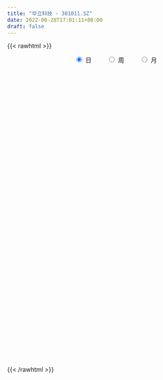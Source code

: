 ```yaml
---
title: "华立科技 - 301011.SZ"
date: 2022-06-28T17:01:11+08:00
draft: false
---
```

{{< rawhtml >}}
    <div style="text-align: center">
        <label style="padding: 1rem;"><input style="margin-right: .5rem" type="radio" name="period" value="D" checked onclick="period_change(this)">日</label>
        <label style="padding: 1rem;"><input style="margin-right: .5rem" type="radio" name="period" value="W" onclick="period_change(this)">周</label>
        <label style="padding: 1rem;"><input style="margin-right: .5rem" type="radio" name="period" value="M" onclick="period_change(this)">月</label>
    </div>
    <div id="chart" style="height: 700px;"></div> 
    <script type="text/javascript">
        const D_v = [149954.23,149716.81,116255.65,84997.17,73106.38,60397.67,62037.85,82485.92,51713.25,37562.09,53702.66,28612.64,20676.83,48418.86,57364.97,45176.43,30008.39,48077.01,70719.43,72994.08,80579.45,52542.02,37628.3,28142.48,38116.38,72805.98,61364.45,47337.43,43647.79,30126.11,23525.54,42660.11,33864.27,29592.19,20769.18,24041.33,23324.26,27939.3,16691.9,11757.02,12902.71,17871.72,11117.6,16554.68,9639.49,13368.16,15218.73,17498.13,16545.06,27098.73,14614.45,39805.78,101035.34,74332.64,64116.48,38000.35,55761.19,36246.2,77934.74,65875.75,57613.86,35291.85,26450.82,19452.51,22179.99,12924.71,10871.47,9354.23,10252.88,11553.13,21635.25,11309.75,11757.56,9359.33,7602.4,7004.97,6132.84,8107.0,7351.79,10493.72,13297.4,13257.72,8090.0,7916.68,10124.02,7511.07,8163.5,7686.97,7364.75,9731.53,25575.3,17487.78,14783.57,19419.41,42424.41,46113.39,44981.44,41723.65,35289.96,39654.05,47519.62,36049.29,31218.29,32760.57,24675.49,22980.62,31770.87,50082.98,34789.54,19885.25,19058.45,21498.9,19045.25,20441.75,13557.01,10948.42,9555.75,11909.25,20469.85,56837.48,87957.41,68416.22,42316.21,58445.21,39848.9,28375.1,22067.52,41190.31,26868.38,36358.23,30477.56,16377.18,18715.16,32985.63,21000.4,33702.62,40325.75,26823.35,21412.5,12862.03,13659.52,12323.2,16091.53,14389.52,17213.82,20114.85,18451.68,24278.01,11030.76,21255.04,19717.19,12356.28,14960.76,12145.83,8205.4,8693.46,10423.64,9599.35,11337.93,9040.93,11181.76,12269.48,10763.51,6734.95,10213.06,11004.35,8193.07,12613.46,6961.11,7403.26,5280.97,6576.5,8435.47,11995.97,14207.25,18657.83,13330.69,9667.25,8827.59,8014.15,11021.08,10556.52,15450.31,7327.31,8747.99,9441.94,7458.03,5298.49,10237.51,14696.48,9748.9,11719.73,15916.01,17991.74,16632.98,14027.31,12046.74,9365.83,14746.51,10777.68,6294.69,7634.7,4517.89,5076.89,10952.26,10365.75,16020.7,18399.39,11913.77,10763.37,6978.03,8052.47,6531.12,5662.07,5075.77,7156.13,10812.78,7740.06,7887.74,6840.35,5940.6,12105.56,7991.85,7102.17,8019.5,33245.98,27222.84,19653.69,16250.44,9976.09,14657.66,14083.56,7744.21,8357.25,10493.51,10951.79,9423.98,5318.27,6143.92,10633.63,7227.99,16018.45,10193.06,10044.96,11665.45,7119.48,6698.87,9221.69,15729.6,15755.24]
const D_histogram = [0.0,-0.0510541311,-0.6169677194,-0.9716297306,-1.3390027624,-1.6645910606,-1.691047909,-1.482015973,-1.4214200549,-1.2751083328,-1.0402683261,-0.9430369203,-0.7780121255,-0.496963117,-0.1663654026,-0.0188593985,0.1389394853,0.3450169516,0.6501754698,0.8755128323,1.3797126676,1.4968831495,1.3357519187,1.2059763469,1.0507686795,1.1789232488,1.4242245686,1.7077007065,1.4794285211,1.1355552935,0.9127150971,0.395622349,0.198297257,-0.1760847345,-0.3370052487,-0.5687175958,-0.6233123416,-0.4394425135,-0.3253431827,-0.2806360529,-0.2728303092,-0.3792002534,-0.4262484999,-0.5609507065,-0.5897286682,-0.530117367,-0.415745713,-0.1853072905,0.0226207841,0.2233572641,0.2343319554,0.9070246141,1.7465400313,2.0854990131,1.8393079656,1.4699188056,1.533273921,1.5483423908,1.7477214138,1.9192758516,1.275703705,0.6479187834,0.2222822864,-0.0848398541,-0.4577395511,-0.7549113743,-1.0402882607,-1.1503316672,-1.1363453598,-1.0625463308,-1.5500380889,-1.7552566117,-1.9774770207,-1.9268016402,-1.7754593421,-1.6287256167,-1.5060910537,-1.2847710744,-1.0989772465,-0.9012038686,-0.6276543256,-0.3737641326,-0.2212346951,-0.2041836626,-0.036350981,0.0398603965,0.002228855,-0.1105331848,-0.2935785908,-0.2698189889,0.0341793032,0.0976750307,0.2021592891,0.4719006389,0.8191570847,1.1579134646,1.5347625435,1.6429237611,1.7136609477,1.7392876504,1.7983409404,1.6260910847,1.3358863358,0.814801193,0.521631831,0.3701789436,0.4684474646,0.6219291226,0.3340469184,-0.0202234758,-0.3075042625,-0.4508828168,-0.5102005086,-0.7754868736,-1.0291135505,-1.1998024694,-1.2678964457,-1.1599273631,-0.9420688681,-0.0411085797,0.6122665581,0.7327509582,0.6497280193,0.8128025876,0.7629843852,0.4491372878,0.2851737228,0.2677718893,0.1064086801,-0.0948506731,-0.3562983426,-0.4501384732,-0.6729346499,-0.5632081281,-0.5226708024,-0.3260462211,-0.0902930331,-0.1555122976,-0.4355962207,-0.5309057956,-0.6586348081,-0.6746805002,-0.7568307063,-0.8029067378,-0.6472664081,-0.691604339,-0.5848827711,-0.717040636,-0.8193299482,-0.649970631,-0.7312823579,-0.7799857317,-0.9073045801,-0.9596459186,-0.8962440958,-0.7641303152,-0.5647771004,-0.4179583641,-0.3771814606,-0.2471559903,-0.074464022,0.1556543525,0.3129838603,0.3965845911,0.5142028376,0.4920043188,0.5436723554,0.451981453,0.4075912939,0.3699956345,0.3486351705,0.3492629326,0.2926441095,0.3077444382,0.2501557977,-0.0292336031,-0.1834036746,-0.258246952,-0.2680087237,-0.3583860085,-0.5409620456,-0.51142286,-0.3084735139,-0.157379592,0.0385279545,0.1723941225,0.2918723815,0.3507317293,0.4002584337,0.3778857658,0.3292666209,0.4032029005,0.2932508712,0.2786295789,0.3538854667,0.2260905366,0.0588978127,-0.1728598308,-0.1606791661,-0.2728436669,-0.3160447336,-0.3998278776,-0.3831283572,-0.2996213792,-0.1351776222,-0.052761021,-0.0872225705,-0.403534042,-0.5854410248,-0.6243724271,-0.6576557853,-0.5590727386,-0.3944955632,-0.2492514795,-0.0970056015,0.0467635674,0.1775764982,0.3019410202,0.3812328642,0.4674536387,0.4860617055,0.5514673975,0.5515364484,0.5623617363,0.6348773305,0.7101783336,0.7006107011,0.5991013478,0.4464732266,0.3466458174,0.3283901014,0.3346670508,0.314385473,0.3454508941,0.2856683816,0.2326919037,0.1064559993,0.0364038612,0.0038795432,-0.0576719422,-0.1047028919,-0.0154841274,-0.0139870178,0.0524584643,0.1285679871,0.1120017815,0.1119898681,0.1603898394,0.2566523273,0.3517558466]
const D_fast = [0.0,-0.0638176638,-0.783973182,-1.3815426259,-2.0836663482,-2.8254024116,-3.2746212372,-3.4360932945,-3.7308523901,-3.9033177512,-3.9285448261,-4.0670726503,-4.0965508869,-3.9397426576,-3.6507362939,-3.5079451394,-3.3154113843,-3.0230796801,-2.5553772944,-2.1111617239,-1.2620337217,-0.7706424524,-0.5978357036,-0.4261171886,-0.3186326862,0.1042526954,0.7056101573,1.4160114719,1.5575964167,1.4976120125,1.5029505903,1.0847634295,0.9370126518,0.5186094767,0.2734376503,-0.1004540957,-0.310876927,-0.2368677272,-0.2041041921,-0.2295560755,-0.2899579092,-0.4911279167,-0.6447382882,-0.9196781714,-1.0958883001,-1.1688063406,-1.1583711149,-0.9742595151,-0.7606762444,-0.5041004484,-0.4345427683,0.464906044,1.741056469,2.6013902041,2.815026148,2.8131166893,3.259790285,3.6619443525,4.298253729,4.9496271296,4.6249809093,4.1591756835,3.7891097581,3.4607776541,2.9734430694,2.4875434025,1.942094451,1.5444681277,1.2743680951,1.0825305415,0.2075292611,-0.4365034146,-1.1530930788,-1.5841181083,-1.8766406458,-2.1370883245,-2.390976525,-2.4908493142,-2.5797997979,-2.6073273872,-2.4906914257,-2.3302422657,-2.2330215021,-2.2670163853,-2.1082714489,-2.0220949722,-2.0591693,-2.1995646359,-2.4560046896,-2.499699835,-2.1871567171,-2.099242232,-1.9442181512,-1.5565016418,-1.0044559248,-0.3762211787,0.384318536,0.9032106939,1.4023631174,1.8628117328,2.3714502578,2.6057231733,2.6494900083,2.3321051638,2.1693437596,2.110435608,2.3258159952,2.6347799339,2.4304094592,2.0710831961,1.7069263438,1.4508270853,1.2639592664,0.804801183,0.2938961184,-0.1767434178,-0.5618115056,-0.7438242638,-0.7614829858,0.1292001577,0.9356419351,1.2393140747,1.3187231406,1.6849983558,1.8259262497,1.6243634743,1.53169334,1.5812344788,1.4464734396,1.2215014181,0.8709791629,0.6646044141,0.2735745749,0.2424990646,0.1523686898,0.2674817159,0.4806616455,0.3765643067,-0.0124186717,-0.2404546955,-0.5328424099,-0.7175582271,-0.9889161098,-1.2357188257,-1.241895098,-1.4591341137,-1.4986332386,-1.8100512625,-2.1171730618,-2.1103064023,-2.3744387187,-2.6181385254,-2.9722835189,-3.2645363369,-3.4251955381,-3.4841143364,-3.4259553967,-3.3836262514,-3.437144713,-3.3689082403,-3.2148322775,-2.9458003149,-2.710224842,-2.5274779634,-2.2813090076,-2.1805064467,-1.9929203212,-1.9716158603,-1.9141081959,-1.8592049467,-1.7934066181,-1.7054631229,-1.6889209186,-1.5968844804,-1.5919341714,-1.878631973,-2.0786529631,-2.2180579786,-2.2948219311,-2.4747957181,-2.7926122666,-2.8909287959,-2.7650978284,-2.6533488044,-2.4478092694,-2.2708445708,-2.0783982163,-1.9318559362,-1.7822646234,-1.7101658499,-1.6764683396,-1.5017313348,-1.5383706462,-1.4833345439,-1.3196072894,-1.3908795853,-1.5433478561,-1.8183204573,-1.8463095841,-2.0266850016,-2.1488972517,-2.3326373651,-2.411719934,-2.4031183008,-2.2724689494,-2.2032426034,-2.2595097955,-2.6767047775,-3.0049720166,-3.1999965256,-3.3976938302,-3.4388789681,-3.3729256834,-3.2899944697,-3.161999992,-3.0065399313,-2.8313328759,-2.6314830989,-2.4568830389,-2.2537988546,-2.1136753615,-1.9104028201,-1.7724496571,-1.6210339351,-1.3897990084,-1.1369534218,-0.971368379,-0.9231023954,-0.9641122099,-0.9772781648,-0.9134363555,-0.8234926433,-0.7651778529,-0.6477497083,-0.6361151253,-0.6309186273,-0.7305405319,-0.7914917047,-0.8230461369,-0.8990156079,-0.9722222805,-0.8868745478,-0.8888741927,-0.8093140945,-0.701062575,-0.6896283351,-0.6616427816,-0.5731453504,-0.4127197807,-0.2296772997]
const D_slow = [0.0,-0.0127635328,-0.1670054626,-0.4099128953,-0.7446635859,-1.160811351,-1.5835733283,-1.9540773215,-2.3094323352,-2.6282094184,-2.8882765,-3.12403573,-3.3185387614,-3.4427795406,-3.4843708913,-3.4890857409,-3.4543508696,-3.3680966317,-3.2055527642,-2.9866745562,-2.6417463893,-2.2675256019,-1.9335876222,-1.6320935355,-1.3694013657,-1.0746705534,-0.7186144113,-0.2916892346,0.0781678956,0.362056719,0.5902354933,0.6891410805,0.7387153948,0.6946942111,0.610442899,0.4682635,0.3124354146,0.2025747863,0.1212389906,0.0510799774,-0.0171275999,-0.1119276633,-0.2184897883,-0.3587274649,-0.5061596319,-0.6386889737,-0.7426254019,-0.7889522245,-0.7832970285,-0.7274577125,-0.6688747236,-0.4421185701,-0.0054835623,0.515891191,0.9757181824,1.3431978838,1.726516364,2.1136019617,2.5505323152,3.0303512781,3.3492772043,3.5112569001,3.5668274717,3.5456175082,3.4311826204,3.2424547769,2.9823827117,2.6947997949,2.4107134549,2.1450768722,1.75756735,1.3187531971,0.8243839419,0.3426835319,-0.1011813037,-0.5083627078,-0.8848854713,-1.2060782399,-1.4808225515,-1.7061235186,-1.8630371,-1.9564781332,-2.011786807,-2.0628327226,-2.0719204679,-2.0619553687,-2.061398155,-2.0890314512,-2.1624260989,-2.2298808461,-2.2213360203,-2.1969172626,-2.1463774403,-2.0284022806,-1.8236130095,-1.5341346433,-1.1504440074,-0.7397130672,-0.3112978303,0.1235240823,0.5731093174,0.9796320886,1.3136036726,1.5173039708,1.6477119286,1.7402566645,1.8573685306,2.0128508113,2.0963625409,2.0913066719,2.0144306063,1.9017099021,1.7741597749,1.5802880566,1.3230096689,1.0230590516,0.7060849401,0.4161030994,0.1805858823,0.1703087374,0.3233753769,0.5065631165,0.6689951213,0.8721957682,1.0629418645,1.1752261865,1.2465196172,1.3134625895,1.3400647595,1.3163520913,1.2272775056,1.1147428873,0.9465092248,0.8057071928,0.6750394922,0.5935279369,0.5709546786,0.5320766042,0.4231775491,0.2904511002,0.1257923981,-0.0428777269,-0.2320854035,-0.4328120879,-0.5946286899,-0.7675297747,-0.9137504675,-1.0930106265,-1.2978431135,-1.4603357713,-1.6431563608,-1.8381527937,-2.0649789387,-2.3048904184,-2.5289514423,-2.7199840211,-2.8611782962,-2.9656678873,-3.0599632524,-3.12175225,-3.1403682555,-3.1014546674,-3.0232087023,-2.9240625545,-2.7955118451,-2.6725107655,-2.5365926766,-2.4235973134,-2.3216994899,-2.2292005812,-2.1420417886,-2.0547260555,-1.9815650281,-1.9046289186,-1.8420899691,-1.8493983699,-1.8952492885,-1.9598110265,-2.0268132075,-2.1164097096,-2.251650221,-2.379505936,-2.4566243145,-2.4959692124,-2.4863372238,-2.4432386932,-2.3702705978,-2.2825876655,-2.1825230571,-2.0880516157,-2.0057349604,-1.9049342353,-1.8316215175,-1.7619641228,-1.6734927561,-1.6169701219,-1.6022456688,-1.6454606265,-1.685630418,-1.7538413347,-1.8328525181,-1.9328094875,-2.0285915768,-2.1034969216,-2.1372913272,-2.1504815824,-2.172287225,-2.2731707355,-2.4195309917,-2.5756240985,-2.7400380448,-2.8798062295,-2.9784301203,-3.0407429902,-3.0649943905,-3.0533034987,-3.0089093741,-2.9334241191,-2.838115903,-2.7212524934,-2.599737067,-2.4618702176,-2.3239861055,-2.1833956714,-2.0246763388,-1.8471317554,-1.6719790801,-1.5222037432,-1.4105854365,-1.3239239822,-1.2418264568,-1.1581596941,-1.0795633259,-0.9932006024,-0.9217835069,-0.863610531,-0.8369965312,-0.8278955659,-0.8269256801,-0.8413436657,-0.8675193886,-0.8713904205,-0.8748871749,-0.8617725588,-0.8296305621,-0.8016301167,-0.7736326497,-0.7335351898,-0.669372108,-0.5814331463]
const D_data = [['2021-06-17', 61.0, 61.5, 60.02, 70.0],['2021-06-18', 68.0, 60.7, 60.7, 73.1],['2021-06-21', 55.0, 52.29, 51.8, 55.99],['2021-06-22', 52.03, 51.76, 51.15, 54.97],['2021-06-23', 50.5, 48.63, 48.6, 50.82],['2021-06-24', 48.6, 45.93, 45.7, 49.4],['2021-06-25', 46.02, 47.18, 45.22, 48.44],['2021-06-28', 46.23, 49.1, 44.86, 50.79],['2021-06-29', 48.45, 46.5, 46.5, 50.24],['2021-06-30', 45.79, 46.7, 45.22, 47.5],['2021-07-01', 46.68, 47.52, 45.3, 49.33],['2021-07-02', 46.89, 45.47, 45.36, 47.3],['2021-07-05', 45.93, 45.88, 45.36, 46.5],['2021-07-06', 45.66, 47.55, 45.24, 49.0],['2021-07-07', 47.0, 49.07, 46.99, 50.58],['2021-07-08', 48.08, 47.5, 47.13, 49.92],['2021-07-09', 47.9, 48.01, 47.55, 49.9],['2021-07-12', 47.65, 49.31, 46.13, 49.35],['2021-07-13', 49.7, 51.87, 49.7, 53.33],['2021-07-14', 55.01, 52.48, 52.3, 57.9],['2021-07-15', 53.0, 58.46, 51.0, 61.91],['2021-07-16', 58.34, 56.1, 55.27, 58.46],['2021-07-19', 56.38, 53.33, 52.5, 56.96],['2021-07-20', 52.55, 53.7, 51.95, 54.26],['2021-07-21', 54.91, 53.3, 53.3, 57.53],['2021-07-22', 52.31, 57.5, 51.5, 61.2],['2021-07-23', 58.5, 60.9, 57.62, 64.97],['2021-07-26', 61.87, 64.0, 59.87, 66.3],['2021-07-27', 62.6, 59.0, 59.0, 62.8],['2021-07-28', 59.0, 57.08, 55.0, 59.98],['2021-07-29', 57.13, 57.95, 57.13, 59.87],['2021-07-30', 57.5, 52.87, 52.81, 58.18],['2021-08-02', 51.06, 55.28, 49.63, 55.59],['2021-08-03', 54.49, 51.62, 51.6, 56.68],['2021-08-04', 51.41, 52.73, 51.3, 53.5],['2021-08-05', 53.35, 50.49, 50.0, 53.5],['2021-08-06', 50.0, 51.51, 48.61, 52.36],['2021-08-09', 51.51, 54.46, 50.35, 55.49],['2021-08-10', 54.98, 54.11, 53.18, 55.47],['2021-08-11', 54.0, 53.44, 52.68, 54.1],['2021-08-12', 53.44, 52.9, 52.51, 54.47],['2021-08-13', 52.6, 50.93, 50.5, 53.02],['2021-08-16', 50.3, 50.91, 50.3, 51.85],['2021-08-17', 51.25, 48.88, 48.75, 52.18],['2021-08-18', 48.35, 49.24, 48.32, 49.7],['2021-08-19', 49.91, 49.9, 49.59, 51.48],['2021-08-20', 49.52, 50.58, 48.11, 51.3],['2021-08-23', 51.2, 52.62, 50.62, 52.75],['2021-08-24', 52.62, 53.35, 51.51, 53.57],['2021-08-25', 54.01, 54.36, 53.05, 57.6],['2021-08-26', 53.8, 52.64, 52.03, 53.88],['2021-08-27', 53.0, 63.17, 51.17, 63.17],['2021-08-30', 74.3, 70.4, 68.01, 75.8],['2021-08-31', 71.54, 68.9, 67.03, 73.5],['2021-09-01', 69.02, 63.5, 62.7, 71.79],['2021-09-02', 63.5, 61.78, 60.66, 64.71],['2021-09-03', 61.5, 67.8, 61.5, 69.29],['2021-09-06', 69.71, 68.92, 65.5, 73.0],['2021-09-07', 70.5, 73.47, 69.2, 82.7],['2021-09-08', 78.0, 76.0, 72.12, 78.88],['2021-09-09', 72.2, 66.24, 66.02, 74.8],['2021-09-10', 66.24, 64.25, 63.49, 66.97],['2021-09-13', 64.01, 64.78, 62.75, 66.44],['2021-09-14', 63.88, 64.84, 62.0, 65.99],['2021-09-15', 64.48, 62.45, 61.59, 64.48],['2021-09-16', 61.66, 61.57, 60.41, 63.55],['2021-09-17', 61.36, 59.86, 59.7, 62.07],['2021-09-22', 58.73, 60.51, 58.01, 61.2],['2021-09-23', 61.0, 61.25, 60.0, 62.2],['2021-09-24', 60.8, 61.68, 59.83, 63.2],['2021-09-27', 60.0, 52.75, 52.28, 60.0],['2021-09-28', 54.64, 53.3, 53.2, 56.6],['2021-09-29', 52.9, 50.58, 50.21, 53.41],['2021-09-30', 51.13, 52.05, 51.13, 53.56],['2021-10-08', 53.12, 52.39, 52.34, 54.5],['2021-10-11', 53.03, 51.73, 51.63, 53.3],['2021-10-12', 52.21, 50.8, 49.8, 52.21],['2021-10-13', 51.4, 51.7, 50.85, 52.98],['2021-10-14', 51.49, 51.21, 50.52, 51.5],['2021-10-15', 50.5, 51.37, 50.08, 52.19],['2021-10-18', 51.37, 52.73, 48.68, 52.96],['2021-10-19', 52.63, 53.24, 51.31, 54.48],['2021-10-20', 52.8, 52.55, 51.76, 53.48],['2021-10-21', 52.54, 50.85, 50.8, 52.85],['2021-10-22', 50.54, 52.85, 50.54, 53.49],['2021-10-25', 52.4, 52.07, 51.5, 52.88],['2021-10-26', 52.05, 50.47, 50.43, 52.61],['2021-10-27', 50.49, 48.78, 48.6, 51.22],['2021-10-28', 48.89, 46.63, 46.6, 49.66],['2021-10-29', 47.43, 48.25, 47.15, 49.35],['2021-11-01', 51.0, 52.24, 50.78, 55.77],['2021-11-02', 52.57, 49.96, 49.5, 53.2],['2021-11-03', 49.56, 50.74, 49.56, 52.98],['2021-11-04', 50.36, 53.8, 50.31, 53.88],['2021-11-05', 53.4, 56.69, 52.7, 59.0],['2021-11-08', 60.97, 59.0, 58.26, 64.5],['2021-11-09', 57.0, 62.31, 56.39, 64.5],['2021-11-10', 62.12, 61.4, 59.8, 68.0],['2021-11-11', 59.0, 62.69, 58.49, 63.93],['2021-11-12', 60.87, 63.76, 59.86, 64.7],['2021-11-15', 65.47, 65.88, 62.35, 69.99],['2021-11-16', 65.29, 64.16, 62.3, 66.99],['2021-11-17', 63.9, 62.78, 61.62, 64.47],['2021-11-18', 62.29, 58.75, 57.6, 62.69],['2021-11-19', 58.0, 60.16, 58.0, 61.2],['2021-11-22', 60.17, 61.33, 60.17, 63.98],['2021-11-23', 60.89, 64.91, 60.09, 64.95],['2021-11-24', 65.22, 67.0, 63.32, 69.0],['2021-11-25', 65.5, 61.78, 60.89, 65.8],['2021-11-26', 60.36, 59.63, 59.45, 62.45],['2021-11-29', 58.37, 58.89, 57.3, 59.31],['2021-11-30', 59.31, 59.5, 58.72, 61.6],['2021-12-01', 59.68, 59.88, 58.2, 60.7],['2021-12-02', 61.0, 56.14, 55.55, 61.01],['2021-12-03', 55.8, 54.36, 54.2, 56.46],['2021-12-06', 54.01, 53.52, 53.2, 55.38],['2021-12-07', 54.0, 53.29, 52.91, 54.41],['2021-12-08', 53.38, 54.71, 52.82, 55.27],['2021-12-09', 55.45, 56.17, 55.45, 57.8],['2021-12-10', 54.82, 67.4, 54.82, 67.4],['2021-12-13', 67.33, 68.78, 66.6, 74.48],['2021-12-14', 68.11, 64.8, 64.6, 68.78],['2021-12-15', 64.6, 62.99, 62.21, 65.53],['2021-12-16', 63.45, 66.99, 62.44, 67.48],['2021-12-17', 65.7, 65.4, 63.61, 67.42],['2021-12-20', 65.78, 61.75, 61.75, 65.9],['2021-12-21', 61.85, 62.8, 61.01, 64.2],['2021-12-22', 62.38, 64.55, 61.66, 65.5],['2021-12-23', 63.03, 62.6, 61.66, 64.31],['2021-12-24', 63.8, 61.31, 61.27, 66.55],['2021-12-27', 60.43, 59.3, 55.34, 61.62],['2021-12-28', 59.49, 60.28, 59.18, 61.39],['2021-12-29', 59.45, 57.5, 57.38, 59.98],['2021-12-30', 58.4, 60.99, 57.89, 62.61],['2021-12-31', 60.6, 60.2, 59.5, 61.54],['2022-01-04', 60.2, 62.55, 60.2, 62.64],['2022-01-05', 62.02, 64.13, 61.36, 64.59],['2022-01-06', 62.5, 60.8, 58.9, 63.5],['2022-01-07', 60.7, 57.0, 56.74, 61.48],['2022-01-10', 56.68, 57.96, 54.54, 57.96],['2022-01-11', 57.98, 56.5, 56.28, 58.62],['2022-01-12', 56.6, 56.98, 56.3, 57.76],['2022-01-13', 57.4, 55.29, 55.2, 57.4],['2022-01-14', 54.96, 54.72, 54.66, 56.29],['2022-01-17', 54.88, 56.89, 54.7, 56.98],['2022-01-18', 56.44, 54.05, 54.0, 57.48],['2022-01-19', 55.53, 55.48, 55.05, 57.74],['2022-01-20', 54.7, 51.75, 50.79, 54.85],['2022-01-21', 51.75, 50.7, 50.53, 52.44],['2022-01-24', 50.8, 53.5, 49.65, 55.33],['2022-01-25', 52.99, 49.82, 49.82, 52.99],['2022-01-26', 49.82, 49.02, 48.55, 50.75],['2022-01-27', 49.71, 46.6, 46.6, 49.71],['2022-01-28', 44.56, 45.99, 44.56, 46.77],['2022-02-07', 46.8, 46.38, 45.8, 47.52],['2022-02-08', 45.95, 46.73, 45.85, 46.89],['2022-02-09', 46.51, 47.54, 46.5, 47.89],['2022-02-10', 47.81, 47.01, 46.46, 47.81],['2022-02-11', 46.7, 45.44, 45.1, 46.7],['2022-02-14', 45.2, 46.33, 44.82, 47.24],['2022-02-15', 46.33, 47.11, 46.3, 47.82],['2022-02-16', 47.46, 48.51, 47.01, 48.77],['2022-02-17', 48.19, 48.4, 47.61, 48.75],['2022-02-18', 47.73, 47.99, 47.59, 48.57],['2022-02-21', 48.0, 48.92, 47.1, 49.56],['2022-02-22', 48.6, 47.44, 46.36, 48.6],['2022-02-23', 48.6, 48.49, 47.51, 48.9],['2022-02-24', 48.49, 46.63, 46.0, 48.78],['2022-02-25', 46.99, 46.86, 46.61, 48.0],['2022-02-28', 46.86, 46.71, 45.5, 46.86],['2022-03-01', 46.95, 46.73, 46.68, 47.29],['2022-03-02', 46.7, 46.93, 46.01, 47.36],['2022-03-03', 47.1, 46.03, 45.36, 47.11],['2022-03-04', 45.51, 46.78, 45.41, 47.47],['2022-03-07', 47.54, 45.71, 45.48, 47.89],['2022-03-08', 45.26, 41.84, 41.5, 45.84],['2022-03-09', 42.5, 41.88, 39.05, 42.5],['2022-03-10', 42.27, 41.8, 41.72, 43.34],['2022-03-11', 41.0, 41.89, 40.56, 42.11],['2022-03-14', 41.29, 40.06, 40.0, 41.71],['2022-03-15', 40.23, 37.49, 37.36, 40.23],['2022-03-16', 37.92, 38.98, 37.35, 39.05],['2022-03-17', 39.42, 41.11, 39.03, 41.71],['2022-03-18', 40.6, 40.88, 40.49, 41.43],['2022-03-21', 40.6, 41.98, 40.6, 42.0],['2022-03-22', 41.95, 41.83, 40.85, 42.47],['2022-03-23', 41.6, 42.18, 41.27, 42.45],['2022-03-24', 41.93, 41.83, 41.43, 42.25],['2022-03-25', 41.51, 41.99, 41.4, 43.5],['2022-03-28', 41.39, 41.17, 40.81, 42.98],['2022-03-29', 41.17, 40.64, 40.19, 42.14],['2022-03-30', 40.95, 42.26, 39.9, 42.5],['2022-03-31', 41.0, 39.87, 39.8, 41.34],['2022-04-01', 40.18, 40.7, 39.35, 41.21],['2022-04-06', 40.59, 42.0, 40.58, 42.8],['2022-04-07', 41.39, 39.31, 39.31, 41.6],['2022-04-08', 40.36, 37.9, 37.58, 40.36],['2022-04-11', 37.68, 35.73, 35.7, 37.7],['2022-04-12', 37.0, 37.82, 36.12, 39.12],['2022-04-13', 37.05, 35.57, 35.43, 37.49],['2022-04-14', 35.99, 35.52, 35.15, 36.37],['2022-04-15', 35.52, 34.11, 34.04, 35.77],['2022-04-18', 34.1, 34.59, 33.01, 34.93],['2022-04-19', 34.59, 35.13, 34.18, 35.47],['2022-04-20', 35.32, 36.34, 35.13, 36.88],['2022-04-21', 36.01, 35.6, 34.15, 36.54],['2022-04-22', 35.1, 33.9, 33.26, 35.5],['2022-04-25', 33.28, 28.9, 28.8, 33.28],['2022-04-26', 29.04, 28.5, 28.38, 30.15],['2022-04-27', 27.17, 28.85, 26.77, 29.0],['2022-04-28', 28.05, 27.83, 27.76, 28.82],['2022-04-29', 28.49, 28.77, 27.9, 29.4],['2022-05-05', 28.78, 29.51, 28.28, 29.94],['2022-05-06', 28.7, 29.42, 28.68, 29.9],['2022-05-09', 29.46, 29.74, 28.98, 30.27],['2022-05-10', 29.39, 29.98, 28.88, 30.12],['2022-05-11', 29.81, 30.22, 29.4, 31.2],['2022-05-12', 30.33, 30.6, 29.91, 31.0],['2022-05-13', 30.77, 30.45, 30.31, 31.68],['2022-05-16', 30.6, 30.93, 30.35, 31.3],['2022-05-17', 31.41, 30.37, 30.05, 31.6],['2022-05-18', 30.21, 31.24, 30.21, 32.2],['2022-05-19', 30.49, 30.7, 29.85, 31.09],['2022-05-20', 30.91, 30.99, 30.5, 31.89],['2022-05-23', 31.49, 32.17, 30.7, 32.17],['2022-05-24', 35.17, 32.87, 32.32, 35.97],['2022-05-25', 33.1, 32.3, 30.95, 34.0],['2022-05-26', 31.98, 31.14, 30.58, 31.98],['2022-05-27', 30.66, 30.02, 29.66, 31.29],['2022-05-30', 30.41, 30.12, 29.36, 30.5],['2022-05-31', 30.12, 30.91, 29.1, 31.2],['2022-06-01', 30.7, 31.28, 30.42, 32.18],['2022-06-02', 31.1, 31.01, 30.38, 31.42],['2022-06-06', 31.02, 31.8, 30.48, 31.98],['2022-06-07', 31.96, 30.7, 30.42, 32.15],['2022-06-08', 30.46, 30.56, 29.73, 31.09],['2022-06-09', 30.56, 29.17, 29.1, 30.58],['2022-06-10', 29.18, 29.28, 28.51, 29.44],['2022-06-13', 29.04, 29.37, 28.88, 29.79],['2022-06-14', 29.05, 28.61, 27.7, 29.32],['2022-06-15', 28.69, 28.31, 28.16, 29.12],['2022-06-16', 28.5, 29.96, 28.33, 30.05],['2022-06-17', 29.7, 28.97, 28.59, 30.02],['2022-06-20', 28.97, 29.86, 28.9, 30.13],['2022-06-21', 29.76, 30.32, 29.74, 30.68],['2022-06-22', 30.32, 29.3, 29.21, 30.6],['2022-06-23', 29.3, 29.44, 28.8, 29.65],['2022-06-24', 29.5, 30.18, 29.5, 30.3],['2022-06-27', 30.78, 31.24, 30.4, 31.8],['2022-06-28', 30.86, 31.9, 30.86, 32.2]]
const W_v = [299671.04,396794.72,254076.56,201645.48,324911.99,238057.59,187296.98,131591.23,87162.65,65898.66,115562.15,333246.0,272962.4,91879.5,31160.24,54061.89,7602.4,39090.32,52685.82,40457.82,119690.47,207762.49,172223.26,159509.26,93601.36,109720.75,296983.95,154859.54,119555.93,122264.22,69325.8,91089.12,80435.1,48259.78,49990.63,48985.05,39692.17,64690.61,52369.37,41183.96,70072.86,42707.03,48819.41,46933.49,56107.03,12193.19,38672.48,39980.53,104392.45,46461.52,44544.8,50217.05,44750.45,31484.84]
const W_histogram = [0.0,-0.8628148148,-1.4655419225,-1.5990898056,-1.073731756,-0.3704372322,-0.41041976,-0.4875787467,-0.5331053475,-0.5405256845,0.30335977,1.1279093098,1.3725159999,1.1840679812,1.127677379,0.4237314401,-0.0138912907,-0.3484072492,-0.4404237509,-0.7626302152,-0.3783041686,0.3421477939,0.5537953894,0.6300973643,0.3136356048,0.9353731796,1.1506138417,0.9637854437,0.7227217778,0.325275306,-0.0913831958,-0.6090759527,-1.2056026945,-1.5520408392,-1.5221952635,-1.4894465079,-1.3861915425,-1.5479609987,-1.6162217538,-1.4833175815,-1.3810757986,-1.3966292118,-1.5451953229,-1.537354086,-1.7423697691,-1.697215475,-1.469507539,-1.1672366934,-0.9277811016,-0.61305233,-0.439829165,-0.2727560753,-0.0206714656,0.3040761489]
const W_fast = [0.0,-1.0785185185,-2.0476311069,-2.5809514413,-2.3240263307,-1.713341115,-1.8559285828,-2.0549822561,-2.2337851938,-2.3763369519,-1.4566115549,-0.3500846878,0.2376510024,0.3452199789,0.5707487215,-0.0272643574,-0.4683599108,-0.8899776817,-1.0921001211,-1.6049641392,-1.3152141348,-0.5092252237,-0.1591287809,0.074697535,-0.1633553233,0.6922255465,1.1951196689,1.2492376319,1.1888544105,0.8727267651,0.4332224644,-0.2367392807,-1.1346666961,-1.8691150506,-2.2198182908,-2.5594311622,-2.8027240824,-3.3514837882,-3.8237999818,-4.0617252049,-4.3047523716,-4.6694630878,-5.2043280296,-5.5808253142,-6.2214334396,-6.6005830143,-6.740251963,-6.7297902907,-6.7222799743,-6.5608142852,-6.4975484115,-6.3986643406,-6.1517475973,-5.7509809455]
const W_slow = [0.0,-0.2157037037,-0.5820891843,-0.9818616357,-1.2502945747,-1.3429038828,-1.4455088228,-1.5674035095,-1.7006798463,-1.8358112674,-1.7599713249,-1.4779939975,-1.1348649975,-0.8388480022,-0.5569286575,-0.4509957975,-0.4544686202,-0.5415704325,-0.6516763702,-0.842333924,-0.9369099661,-0.8513730177,-0.7129241703,-0.5553998292,-0.4769909281,-0.2431476331,0.0445058273,0.2854521882,0.4661326326,0.5474514591,0.5246056602,0.372336672,0.0709359984,-0.3170742114,-0.6976230273,-1.0699846543,-1.4165325399,-1.8035227896,-2.207578228,-2.5784076234,-2.923676573,-3.272833876,-3.6591327067,-4.0434712282,-4.4790636705,-4.9033675392,-5.270744424,-5.5625535973,-5.7944988727,-5.9477619552,-6.0577192465,-6.1259082653,-6.1310761317,-6.0550570945]
const W_data = [['2021-06-18', 61.0, 60.7, 60.02, 73.1],['2021-06-25', 55.0, 47.18, 45.22, 55.99],['2021-07-02', 46.23, 45.47, 44.86, 50.79],['2021-07-09', 45.93, 48.01, 45.24, 50.58],['2021-07-16', 47.65, 56.1, 46.13, 61.91],['2021-07-23', 56.38, 60.9, 51.5, 64.97],['2021-07-30', 61.87, 52.87, 52.81, 66.3],['2021-08-06', 51.06, 51.51, 48.61, 56.68],['2021-08-13', 51.51, 50.93, 50.35, 55.49],['2021-08-20', 50.3, 50.58, 48.11, 52.18],['2021-08-27', 51.2, 63.17, 50.62, 63.17],['2021-09-03', 74.3, 67.8, 60.66, 75.8],['2021-09-10', 69.71, 64.25, 63.49, 82.7],['2021-09-17', 64.01, 59.86, 59.7, 66.44],['2021-09-24', 58.73, 61.68, 58.01, 63.2],['2021-09-30', 60.0, 52.05, 50.21, 60.0],['2021-10-08', 53.12, 52.39, 52.34, 54.5],['2021-10-15', 53.03, 51.37, 49.8, 53.3],['2021-10-22', 51.37, 52.85, 48.68, 54.48],['2021-10-29', 52.4, 48.25, 46.6, 52.88],['2021-11-05', 51.0, 56.69, 49.5, 59.0],['2021-11-12', 60.97, 63.76, 56.39, 68.0],['2021-11-19', 65.47, 60.16, 57.6, 69.99],['2021-11-26', 60.17, 59.63, 59.45, 69.0],['2021-12-03', 58.37, 54.36, 54.2, 61.6],['2021-12-10', 54.01, 67.4, 52.82, 67.4],['2021-12-17', 67.33, 65.4, 62.21, 74.48],['2021-12-24', 65.78, 61.31, 61.01, 66.55],['2021-12-31', 60.43, 60.2, 55.34, 62.61],['2022-01-07', 60.2, 57.0, 56.74, 64.59],['2022-01-14', 56.68, 54.72, 54.54, 58.62],['2022-01-21', 54.88, 50.7, 50.53, 57.74],['2022-01-28', 50.8, 45.99, 44.56, 55.33],['2022-02-11', 46.8, 45.44, 45.1, 47.89],['2022-02-18', 45.2, 47.99, 44.82, 48.77],['2022-02-25', 48.0, 46.86, 46.0, 49.56],['2022-03-04', 46.86, 46.78, 45.36, 47.47],['2022-03-11', 47.54, 41.89, 39.05, 47.89],['2022-03-18', 41.29, 40.88, 37.35, 41.71],['2022-03-25', 40.6, 41.99, 40.6, 43.5],['2022-04-01', 41.39, 40.7, 39.35, 42.98],['2022-04-08', 40.59, 37.9, 37.58, 42.8],['2022-04-15', 37.68, 34.11, 34.04, 39.12],['2022-04-22', 34.1, 33.9, 33.01, 36.88],['2022-04-29', 33.28, 28.77, 26.77, 33.28],['2022-05-06', 28.78, 29.42, 28.28, 29.94],['2022-05-13', 29.46, 30.45, 28.88, 31.68],['2022-05-20', 30.6, 30.99, 29.85, 32.2],['2022-05-27', 31.49, 30.02, 29.66, 35.97],['2022-06-02', 30.41, 31.01, 29.1, 32.18],['2022-06-10', 31.02, 29.28, 28.51, 32.15],['2022-06-17', 29.04, 28.97, 27.7, 30.05],['2022-06-24', 28.97, 30.18, 28.8, 30.68],['2022-07-01', 30.78, 31.9, 30.4, 32.2]]
const M_v = [868227.02,1034227.3400000001,575582.6699999999,607942.05,139836.36,699742.83,734164.1800000003,363114.24,154638.72,242613.97,212558.7,219872.4,192824.91]
const M_histogram = [0.0,0.3937549858,1.6420113993,1.2583498269,0.7018983292,1.025171633,1.2072799516,0.3370893707,-0.19501552,-0.9693380908,-2.1245406727,-2.6081257114,-2.712849426]
const M_fast = [0.0,0.4921937322,2.1509529955,2.0818788799,1.7009019645,2.2804681765,2.764396483,1.9784782448,1.3976194741,0.3809623805,-1.3053753694,-2.440991836,-3.2239279071]
const M_slow = [0.0,0.0984387464,0.5089415963,0.823529053,0.9990036353,1.2552965435,1.5571165314,1.6413888741,1.5926349941,1.3503004714,0.8191653032,0.1671338754,-0.5110784811]
const M_data = [['2021-06-30', 61.0, 46.7, 44.86, 73.1],['2021-07-30', 46.68, 52.87, 45.24, 66.3],['2021-08-31', 51.06, 68.9, 48.11, 75.8],['2021-09-30', 69.02, 52.05, 50.21, 82.7],['2021-10-29', 53.12, 48.25, 46.6, 54.5],['2021-11-30', 51.0, 59.5, 49.5, 69.99],['2021-12-31', 59.68, 60.2, 52.82, 74.48],['2022-01-28', 60.2, 45.99, 44.56, 64.59],['2022-02-28', 46.8, 46.71, 44.82, 49.56],['2022-03-31', 46.95, 39.87, 37.35, 47.89],['2022-04-29', 40.18, 28.77, 26.77, 42.8],['2022-05-31', 28.78, 30.91, 28.28, 35.97],['2022-06-30', 30.7, 31.9, 27.7, 32.2]]
        const D_a = [null,73.1,null,null,null,null,null,44.86,null,null,null,null,null,null,null,null,null,null,null,null,null,null,null,null,null,null,null,66.3,null,null,null,null,null,null,null,null,null,null,null,null,null,null,null,null,null,null,48.11,null,null,null,null,null,null,null,null,null,null,null,82.7,null,null,null,null,null,null,null,null,null,null,null,null,null,null,null,null,null,null,null,null,null,48.68,null,null,null,null,null,null,null,null,null,null,null,null,null,null,null,null,null,null,null,69.99,null,null,null,null,null,null,null,null,null,null,null,null,null,null,null,null,52.82,null,null,null,null,null,67.48,null,null,null,null,null,null,55.34,null,null,null,null,null,64.59,null,null,null,null,null,null,null,null,null,null,null,null,null,null,null,null,44.56,null,null,null,null,null,null,null,null,null,null,null,null,48.9,null,null,null,null,null,null,null,null,null,null,null,null,null,null,37.35,null,null,null,null,null,null,43.5,null,null,null,null,null,null,null,null,null,null,null,null,null,null,null,null,null,null,null,null,26.77,null,null,null,null,null,null,null,null,null,null,null,null,null,null,null,35.97,null,null,null,null,null,null,null,null,null,null,null,null,null,27.7,null,null,null,null,30.68,null,null,null,null,null]
const W_a = [null,null,44.86,null,null,null,null,null,null,null,null,null,82.7,null,null,null,null,null,null,46.6,null,null,null,null,null,null,74.48,null,null,null,null,null,null,null,null,null,null,null,null,null,null,null,null,null,26.77,null,null,null,null,null,null,null,null,null]
const M_a = [null,null,null,82.7,null,null,null,null,null,null,null,null,null]
        const D_b = [[{ coord: ['2021-06-18', 66.3] }, { coord: ['2022-02-23', 48.11] }],[{ coord: ['2022-04-27', 30.68] }, { coord: ['2022-06-21', 27.7] }]]
const W_b = [[{ coord: ['2021-07-02', 74.48] }, { coord: ['2021-12-17', 46.6] }]]
const M_b = []
    </script>
{{< /rawhtml >}}